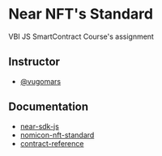 
# Near NFT's Standard

VBI JS SmartContract Course's assignment


## Instructor

- [@vugomars](https://github.com/vugomars)


## Documentation

- [near-sdk-js](https://github.com/near/near-sdk-js/blob/develop/examples/src/standard-nft/my-nft.ts)
- [nomicon-nft-standard](https://nomicon.io/Standards/Tokens/NonFungibleToken/Metadata)
- [contract-reference](https://github.com/vugomars/mint_nft_course-k10/tree/main/contract)

